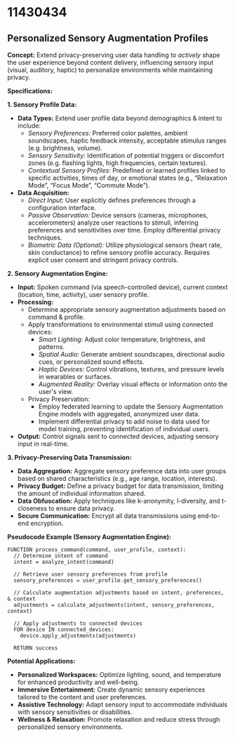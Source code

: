 # 11430434

## Personalized Sensory Augmentation Profiles

**Concept:** Extend privacy-preserving user data handling to *actively* shape the user experience beyond content delivery, influencing sensory input (visual, auditory, haptic) to personalize environments while maintaining privacy.

**Specifications:**

**1. Sensory Profile Data:**

*   **Data Types:** Extend user profile data beyond demographics & intent to include:
    *   *Sensory Preferences:* Preferred color palettes, ambient soundscapes, haptic feedback intensity, acceptable stimulus ranges (e.g. brightness, volume).
    *   *Sensory Sensitivity:*  Identification of potential triggers or discomfort zones (e.g. flashing lights, high frequencies, certain textures).
    *   *Contextual Sensory Profiles:*  Predefined or learned profiles linked to specific activities, times of day, or emotional states (e.g., “Relaxation Mode”, “Focus Mode”, “Commute Mode”).
*   **Data Acquisition:**
    *   *Direct Input:* User explicitly defines preferences through a configuration interface.
    *   *Passive Observation:* Device sensors (cameras, microphones, accelerometers) analyze user reactions to stimuli, inferring preferences and sensitivities over time. Employ differential privacy techniques.
    *   *Biometric Data (Optional):*  Utilize physiological sensors (heart rate, skin conductance) to refine sensory profile accuracy. Requires explicit user consent and stringent privacy controls.

**2. Sensory Augmentation Engine:**

*   **Input:**  Spoken command (via speech-controlled device), current context (location, time, activity), user sensory profile.
*   **Processing:**
    *   Determine appropriate sensory augmentation adjustments based on command & profile.
    *   Apply transformations to environmental stimuli using connected devices:
        *   *Smart Lighting:* Adjust color temperature, brightness, and patterns.
        *   *Spatial Audio:*  Generate ambient soundscapes, directional audio cues, or personalized sound effects.
        *   *Haptic Devices:* Control vibrations, textures, and pressure levels in wearables or surfaces.
        *   *Augmented Reality:* Overlay visual effects or information onto the user's view.
    *   Privacy Preservation: 
        *   Employ federated learning to update the Sensory Augmentation Engine models with aggregated, anonymized user data.
        *   Implement differential privacy to add noise to data used for model training, preventing identification of individual users.
*   **Output:** Control signals sent to connected devices, adjusting sensory input in real-time.

**3. Privacy-Preserving Data Transmission:**

*   **Data Aggregation:**  Aggregate sensory preference data into user groups based on shared characteristics (e.g., age range, location, interests).
*   **Privacy Budget:**  Define a privacy budget for data transmission, limiting the amount of individual information shared.
*   **Data Obfuscation:**  Apply techniques like k-anonymity, l-diversity, and t-closeness to ensure data privacy.
*   **Secure Communication:**  Encrypt all data transmissions using end-to-end encryption.

**Pseudocode Example (Sensory Augmentation Engine):**

```
FUNCTION process_command(command, user_profile, context):
  // Determine intent of command
  intent = analyze_intent(command)

  // Retrieve user sensory preferences from profile
  sensory_preferences = user_profile.get_sensory_preferences()

  // Calculate augmentation adjustments based on intent, preferences, & context
  adjustments = calculate_adjustments(intent, sensory_preferences, context)

  // Apply adjustments to connected devices
  FOR device IN connected_devices:
    device.apply_adjustments(adjustments)

  RETURN success
```

**Potential Applications:**

*   **Personalized Workspaces:**  Optimize lighting, sound, and temperature for enhanced productivity and well-being.
*   **Immersive Entertainment:**  Create dynamic sensory experiences tailored to the content and user preferences.
*   **Assistive Technology:**  Adapt sensory input to accommodate individuals with sensory sensitivities or disabilities.
*   **Wellness & Relaxation:**  Promote relaxation and reduce stress through personalized sensory environments.